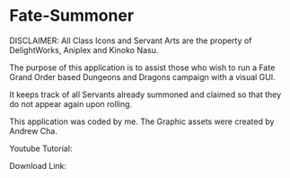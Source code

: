 # Fate-Summoner

DISCLAIMER: All Class Icons and Servant Arts are the property of DelightWorks, Aniplex and Kinoko Nasu.

The purpose of this application is to assist those who wish to run a Fate Grand Order based Dungeons and Dragons campaign with a visual GUI. 

It keeps track of all Servants already summoned and claimed so that they do not appear again upon rolling.

This application was coded by me. The Graphic assets were created by Andrew Cha.

Youtube Tutorial:

Download Link:
